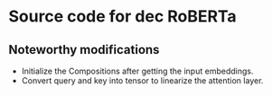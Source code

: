 # Source code for dec RoBERTa
## Noteworthy modifications
* Initialize the Compositions after getting the input embeddings.
* Convert query and key into tensor to linearize the attention layer.